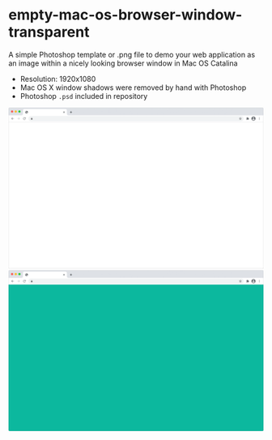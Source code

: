 # empty-mac-os-browser-window-transparent
A simple Photoshop template or .png file to demo your web application as an image within a nicely looking browser window in Mac OS Catalina 

- Resolution: 1920x1080
- Mac OS X window shadows were removed by hand with Photoshop
- Photoshop `.psd` included in repository

![Empty browser](https://github.com/TimDaub/empty-mac-os-browser-window-transparent/blob/main/empty-mac-os-browser-window-transparent.png)
![Green page browser](https://github.com/TimDaub/empty-mac-os-browser-window-transparent/blob/main/green-mac-os-browser-window-demo.png)
